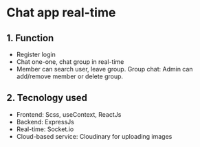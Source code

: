 # Chat app real-time
## 1. Function
<ul>
    <li>Register login</li>
    <li>Chat one-one, chat group in real-time</li>
    <li>Member can search user, leave group. Group chat: Admin can add/remove member or delete group.</li>
</ul>

## 2. Tecnology used
<ul>
    <li>Frontend: Scss, useContext, ReactJs</li>
    <li>Backend: ExpressJs</li>   
    <li>Real-time: Socket.io</li>   
    <li>Cloud-based service: Cloudinary for uploading images</li>   
</ul>
